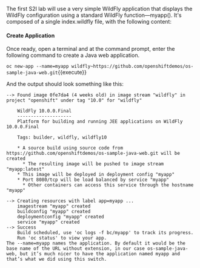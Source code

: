 The first S2I lab will use a very simple WildFly application that displays the WildFly configuration using a standard WildFly function—myapp(). It's composed of a single index.wildfly file, with the following content:

#### Create Application
Once ready, open a terminal and at the command prompt, enter the following command to create a Java web application.

`oc new-app --name=myapp wildfly~https://github.com/openshiftdemos/os-sample-java-web.git`{{execute}}

And the output should look something like this:

```
--> Found image 0fe7da4 (4 weeks old) in image stream "wildfly" in project "openshift" under tag "10.0" for "wildfly"

    WildFly 10.0.0.Final
    --------------------
    Platform for building and running JEE applications on WildFly 10.0.0.Final

    Tags: builder, wildfly, wildfly10

    * A source build using source code from https://github.com/openshiftdemos/os-sample-java-web.git will be created
      * The resulting image will be pushed to image stream "myapp:latest"
    * This image will be deployed in deployment config "myapp"
    * Port 8080/tcp will be load balanced by service "myapp"
      * Other containers can access this service through the hostname "myapp"

--> Creating resources with label app=myapp ...
    imagestream "myapp" created
    buildconfig "myapp" created
    deploymentconfig "myapp" created
    service "myapp" created
--> Success
    Build scheduled, use 'oc logs -f bc/myapp' to track its progress.
    Run 'oc status' to view your app.
The --name=myapp names the application. By default it would be the base name of the URL without extension, in our case os-sample-java-web, but it’s much nicer to have the application named myapp and that’s what we did using this switch.
```
